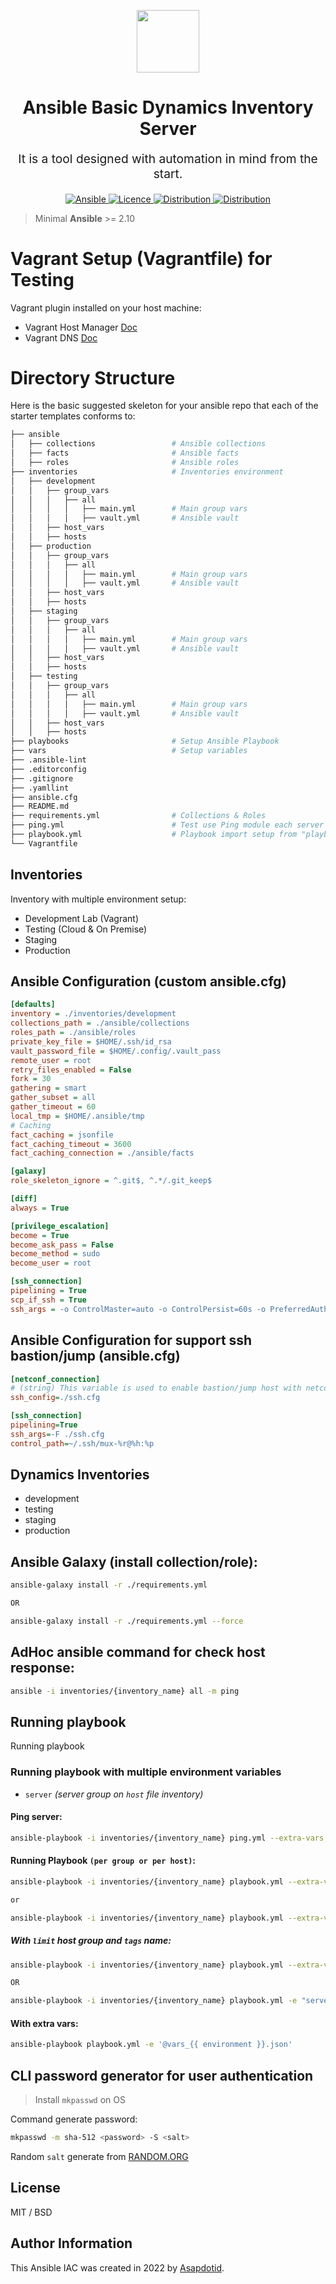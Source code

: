 <p align="center"> <img src="https://user-images.githubusercontent.com/34257858/129839002-15e3f2c7-3f75-46d4-afae-0fd207d7fdde.png" width="100" height="100"></p>

<h1 align="center">
    Ansible Basic Dynamics Inventory Server
</h1>

<p align="center" style="font-size: 1.2rem;">
    It is a tool designed with automation in mind from the start.
</p>

<p align="center">

<a href="https://www.ansible.com">
  <img src="https://img.shields.io/badge/Ansible-2.10-green?style=flat&logo=ansible" alt="Ansible">
</a>
<a href="LICENSE.md">
  <img src="https://img.shields.io/badge/License-MIT-blue.svg" alt="Licence">
</a>
<a href="https://ubuntu.com/">
  <img src="https://img.shields.io/badge/ubuntu-20.x-orange?style=flat&logo=ubuntu" alt="Distribution">
</a>
<a href="https://www.centos.org/">
  <img src="https://img.shields.io/badge/CentOS-8-green?style=flat&logo=centos" alt="Distribution">
</a>

> Minimal **Ansible** >= 2.10

# Vagrant Setup (Vagrantfile) for Testing

Vagrant plugin installed on your host machine:

-   Vagrant Host Manager [Doc](https://github.com/devopsgroup-io/vagrant-hostmanager)
-   Vagrant DNS [Doc](https://github.com/BerlinVagrant/vagrant-dns)

# Directory Structure

Here is the basic suggested skeleton for your ansible repo that each of the starter templates conforms to:

```bash
├── ansible
│   ├── collections                 # Ansible collections
│   ├── facts                       # Ansible facts
│   ├── roles                       # Ansible roles
├── inventories                     # Inventories environment
│   ├── development
│   │   ├── group_vars
│   │   │   ├── all
│   │   │   │   ├── main.yml        # Main group vars
│   │   │   │   ├── vault.yml       # Ansible vault
│   │   ├── host_vars
│   │   ├── hosts
│   ├── production
│   │   ├── group_vars
│   │   │   ├── all
│   │   │   │   ├── main.yml        # Main group vars
│   │   │   │   ├── vault.yml       # Ansible vault
│   │   ├── host_vars
│   │   ├── hosts
│   ├── staging
│   │   ├── group_vars
│   │   │   ├── all
│   │   │   │   ├── main.yml        # Main group vars
│   │   │   │   ├── vault.yml       # Ansible vault
│   │   ├── host_vars
│   │   ├── hosts
│   ├── testing
│   │   ├── group_vars
│   │   │   ├── all
│   │   │   │   ├── main.yml        # Main group vars
│   │   │   │   ├── vault.yml       # Ansible vault
│   │   ├── host_vars
│   │   ├── hosts
├── playbooks                       # Setup Ansible Playbook
├── vars                            # Setup variables
├── .ansible-lint
├── .editorconfig
├── .gitignore
├── .yamllint
├── ansible.cfg
├── README.md
├── requirements.yml                # Collections & Roles
├── ping.yml                        # Test use Ping module each server
├── playbook.yml                    # Playbook import setup from "playbooks" directory
└── Vagrantfile
```

## Inventories

Inventory with multiple environment setup:

-   Development Lab (Vagrant)
-   Testing (Cloud & On Premise)
-   Staging
-   Production

## Ansible Configuration (custom ansible.cfg)

```ini
[defaults]
inventory = ./inventories/development
collections_path = ./ansible/collections
roles_path = ./ansible/roles
private_key_file = $HOME/.ssh/id_rsa
vault_password_file = $HOME/.config/.vault_pass
remote_user = root
retry_files_enabled = False
fork = 30
gathering = smart
gather_subset = all
gather_timeout = 60
local_tmp = $HOME/.ansible/tmp
# Caching
fact_caching = jsonfile
fact_caching_timeout = 3600
fact_caching_connection = ./ansible/facts

[galaxy]
role_skeleton_ignore = ^.git$, ^.*/.git_keep$

[diff]
always = True

[privilege_escalation]
become = True
become_ask_pass = False
become_method = sudo
become_user = root

[ssh_connection]
pipelining = True
scp_if_ssh = True
ssh_args = -o ControlMaster=auto -o ControlPersist=60s -o PreferredAuthentications=publickey
```

## Ansible Configuration for support ssh bastion/jump (ansible.cfg)

```ini
[netconf_connection]
# (string) This variable is used to enable bastion/jump host with netconf connection. If set to True the bastion/jump host ssh settings should be present in ~/.ssh/config file, alternatively it can be set to custom ssh configuration file path to read the bastion/jump host settings.
ssh_config=./ssh.cfg

[ssh_connection]
pipelining=True
ssh_args=-F ./ssh.cfg
control_path=~/.ssh/mux-%r@%h:%p
```

## Dynamics Inventories

-   development
-   testing
-   staging
-   production

## Ansible Galaxy (install collection/role):

```bash
ansible-galaxy install -r ./requirements.yml

OR

ansible-galaxy install -r ./requirements.yml --force
```

## AdHoc ansible command for check host response:

```bash
ansible -i inventories/{inventory_name} all -m ping
```

## Running playbook

Running playbook

### Running playbook with multiple environment variables

-   `server` _(server group on `host` file inventory)_

#### Ping server:

```bash
ansible-playbook -i inventories/{inventory_name} ping.yml --extra-vars "server=frontend"
```

#### Running Playbook `(per group or per host)`:

```bash
ansible-playbook -i inventories/{inventory_name} playbook.yml --extra-vars "server=frontend"

or

ansible-playbook -i inventories/{inventory_name} playbook.yml --extra-vars "server=frontend_1"
```

##### With `limit` host group and `tags` name:

```bash
ansible-playbook -i inventories/{inventory_name} playbook.yml --extra-vars "server=frontend" --tags "init,update"

OR

ansible-playbook -i inventories/{inventory_name} playbook.yml -e "server=frontend" -t "init,update"
```

#### With extra vars:

```bash
ansible-playbook playbook.yml -e '@vars_{{ environment }}.json'
```

## CLI password generator for user authentication

> Install `mkpasswd` on OS

Command generate password:

```bash
mkpasswd -m sha-512 <password> -S <salt>
```

Random `salt` generate from [RANDOM.ORG](https://www.random.org/strings/)

## License

MIT / BSD

## Author Information

This Ansible IAC was created in 2022 by [Asapdotid](https://github.com/asapdotid).
